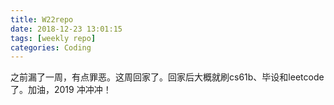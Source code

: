 ```yaml
---
title: W22repo
date: 2018-12-23 13:01:15
tags: [weekly repo]
categories: Coding
---
```

之前漏了一周，有点罪恶。这周回家了。回家后大概就刷cs61b、毕设和leetcode了。加油，2019
冲冲冲！
